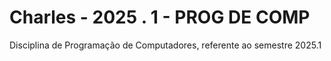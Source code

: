 # Charles - 2025 . 1 - PROG DE COMP
Disciplina de Programação de Computadores, referente ao semestre 2025.1